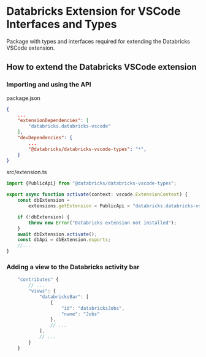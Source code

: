 # Databricks Extension for VSCode Interfaces and Types

Package with types and interfaces required for extending the Databricks VSCode extension.

## How to extend the Databricks VSCode extension

### Importing and using the API

package.json

```json
{
    ...
    "extensionDependencies": [
		"databricks.databricks-vscode"
	],
    "devDependencies": {
        ...
        "@databricks/databricks-vscode-types": "*",
    }
}
```

src/extension.ts

```js
import {PublicApi} from "@databricks/databricks-vscode-types";

export async function activate(context: vscode.ExtensionContext) {
    const dbExtension =
        extensions.getExtension < PublicApi > "databricks.databricks-vscode";

    if (!dbExtension) {
        throw new Error("Databricks extension not installed");
    }
    await dbExtension.activate();
    const dbApi = dbExtension.exports;
    //...
}
```

### Adding a view to the Databricks activity bar

```js
    "contributes" {
        // ...
		"views": {
			"databricksBar": [
				{
					"id": "databricksJobs",
					"name": "Jobs"
				},
                // ...
            ],
            // ...
        }
    }
```
